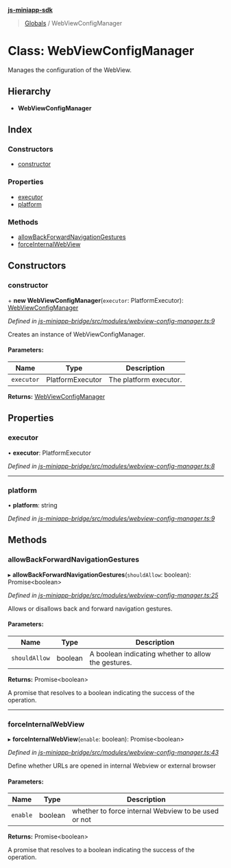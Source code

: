**[js-miniapp-sdk](../README.md)**

> [Globals](../README.md) / WebViewConfigManager

# Class: WebViewConfigManager

Manages the configuration of the WebView.

## Hierarchy

* **WebViewConfigManager**

## Index

### Constructors

* [constructor](webviewconfigmanager.md#constructor)

### Properties

* [executor](webviewconfigmanager.md#executor)
* [platform](webviewconfigmanager.md#platform)

### Methods

* [allowBackForwardNavigationGestures](webviewconfigmanager.md#allowbackforwardnavigationgestures)
* [forceInternalWebView](webviewconfigmanager.md#forceinternalwebview)

## Constructors

### constructor

\+ **new WebViewConfigManager**(`executor`: PlatformExecutor): [WebViewConfigManager](webviewconfigmanager.md)

*Defined in [js-miniapp-bridge/src/modules/webview-config-manager.ts:9](https://github.com/rakutentech/js-miniapp/blob/759cace/js-miniapp-bridge/src/modules/webview-config-manager.ts#L9)*

Creates an instance of WebViewConfigManager.

#### Parameters:

Name | Type | Description |
------ | ------ | ------ |
`executor` | PlatformExecutor | The platform executor.  |

**Returns:** [WebViewConfigManager](webviewconfigmanager.md)

## Properties

### executor

•  **executor**: PlatformExecutor

*Defined in [js-miniapp-bridge/src/modules/webview-config-manager.ts:8](https://github.com/rakutentech/js-miniapp/blob/759cace/js-miniapp-bridge/src/modules/webview-config-manager.ts#L8)*

___

### platform

•  **platform**: string

*Defined in [js-miniapp-bridge/src/modules/webview-config-manager.ts:9](https://github.com/rakutentech/js-miniapp/blob/759cace/js-miniapp-bridge/src/modules/webview-config-manager.ts#L9)*

## Methods

### allowBackForwardNavigationGestures

▸ **allowBackForwardNavigationGestures**(`shouldAllow`: boolean): Promise\<boolean>

*Defined in [js-miniapp-bridge/src/modules/webview-config-manager.ts:25](https://github.com/rakutentech/js-miniapp/blob/759cace/js-miniapp-bridge/src/modules/webview-config-manager.ts#L25)*

Allows or disallows back and forward navigation gestures.

#### Parameters:

Name | Type | Description |
------ | ------ | ------ |
`shouldAllow` | boolean | A boolean indicating whether to allow the gestures. |

**Returns:** Promise\<boolean>

A promise that resolves to a boolean indicating the success of the operation.

___

### forceInternalWebView

▸ **forceInternalWebView**(`enable`: boolean): Promise\<boolean>

*Defined in [js-miniapp-bridge/src/modules/webview-config-manager.ts:43](https://github.com/rakutentech/js-miniapp/blob/759cace/js-miniapp-bridge/src/modules/webview-config-manager.ts#L43)*

Define whether URLs are opened in internal Webview or external browser

#### Parameters:

Name | Type | Description |
------ | ------ | ------ |
`enable` | boolean | whether to force internal Webview to be used or not |

**Returns:** Promise\<boolean>

A promise that resolves to a boolean indicating the success of the operation.
